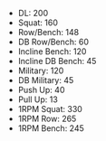 * DL: 200
*  Squat: 160
*  Row/Bench: 148
*  DB Row/Bench: 60
*  Incline Bench: 120
*  Incline DB Bench: 45
*  Military: 120
*  DB Military: 45
*  Push Up: 40
*  Pull Up: 13
*  1RPM Squat: 330
*  1RPM Row: 265
*  1RPM Bench: 245
